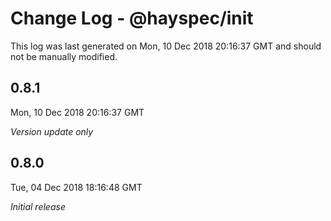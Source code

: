 # Change Log - @hayspec/init

This log was last generated on Mon, 10 Dec 2018 20:16:37 GMT and should not be manually modified.

## 0.8.1
Mon, 10 Dec 2018 20:16:37 GMT

*Version update only*

## 0.8.0
Tue, 04 Dec 2018 18:16:48 GMT

*Initial release*

